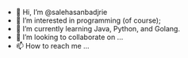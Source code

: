 - 👋 Hi, I’m @salehasanbadjrie
- 👀 I’m interested in programming (of course);
- 🌱 I’m currently learning Java, Python, and Golang.
- 💞️ I’m looking to collaborate on ...
- 📫 How to reach me ...

<!---
salehasanbadjrie/salehasanbadjrie is a ✨ special ✨ repository because its `README.md` (this file) appears on your GitHub profile.
You can click the Preview link to take a look at your changes.
--->
